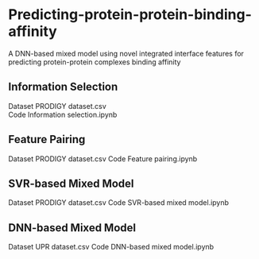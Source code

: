 # Predicting-protein-protein-binding-affinity
A DNN-based mixed model using novel integrated interface features for predicting protein-protein complexes binding affinity

## Information Selection
Dataset PRODIGY dataset.csv  
Code Information selection.ipynb
## Feature Pairing
Dataset PRODIGY dataset.csv
Code Feature pairing.ipynb
## SVR-based Mixed Model
Dataset PRODIGY dataset.csv
Code SVR-based mixed model.ipynb
## DNN-based Mixed Model
Dataset UPR dataset.csv
Code DNN-based mixed model.ipynb
